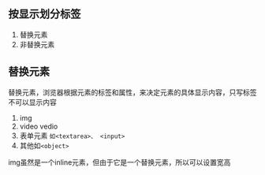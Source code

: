 
## 按显示划分标签
1. 替换元素
2. 非替换元素

## 替换元素 
替换元素，浏览器根据元素的标签和属性，来决定元素的具体显示内容，只写标签不可以显示内容
1. img
2. video vedio
3. 表单元素 `如<textarea>、 <input>`
4. 其他如`<object>`

img虽然是一个inline元素，但由于它是一个替换元素，所以可以设置宽高